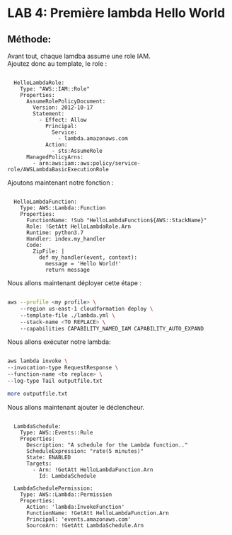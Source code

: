 # LAB 4: Première lambda Hello World

## Méthode:

Avant tout, chaque lamdba assume une role IAM.  
Ajoutez donc au template, le role :  
  
```

  HelloLambdaRole:
    Type: "AWS::IAM::Role"
    Properties:
      AssumeRolePolicyDocument:
        Version: 2012-10-17
        Statement:
          - Effect: Allow
            Principal:
              Service:
                - lambda.amazonaws.com
            Action:
              - sts:AssumeRole
      ManagedPolicyArns:
        - arn:aws:iam::aws:policy/service-role/AWSLambdaBasicExecutionRole

```

Ajoutons maintenant notre fonction :  
  
```

  HelloLambdaFunction:
    Type: AWS::Lambda::Function
    Properties:
      FunctionName: !Sub "HelloLambdaFunction${AWS::StackName}"
      Role: !GetAtt HelloLambdaRole.Arn
      Runtime: python3.7
      Handler: index.my_handler
      Code:
        ZipFile: |
          def my_handler(event, context):
            message = 'Hello World!'
            return message

```

Nous allons maintenant déployer cette étape :  
  
```bash

aws --profile <my profile> \   
    --region us-east-1 cloudformation deploy \          
    --template-file ./lambda.yml \        
    --stack-name <TO REPLACE> \          
    --capabilities CAPABILITY_NAMED_IAM CAPABILITY_AUTO_EXPAND

```
  
Nous allons exécuter notre lambda:  
  
```bash

aws lambda invoke \
--invocation-type RequestResponse \
--function-name <to replace> \
--log-type Tail outputfile.txt

more outputfile.txt

```
  
Nous allons maintenant ajouter le déclencheur.
  
```

  LambdaSchedule:
    Type: AWS::Events::Rule
    Properties:
      Description: "A schedule for the Lambda function.."
      ScheduleExpression: "rate(5 minutes)"
      State: ENABLED
      Targets:
        - Arn: !GetAtt HelloLambdaFunction.Arn
          Id: LambdaSchedule
          
  LambdaSchedulePermission:
    Type: AWS::Lambda::Permission
    Properties:
      Action: 'lambda:InvokeFunction'
      FunctionName: !GetAtt HelloLambdaFunction.Arn
      Principal: 'events.amazonaws.com'
      SourceArn: !GetAtt LambdaSchedule.Arn
          
```
